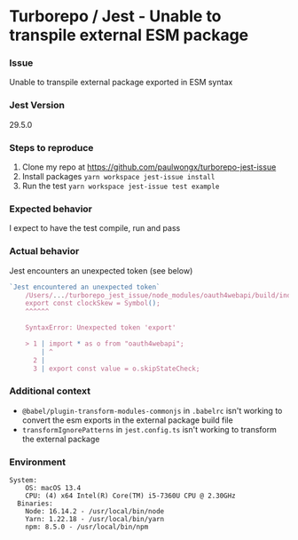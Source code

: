 # Turborepo / Jest - Unable to transpile external ESM package

### Issue
Unable to transpile external package exported in ESM syntax

### Jest Version

29.5.0

### Steps to reproduce

1. Clone my repo at https://github.com/paulwongx/turborepo-jest-issue
2. Install packages `yarn workspace jest-issue install`
3. Run the test `yarn workspace jest-issue test example`

### Expected behavior

I expect to have the test compile, run and pass

### Actual behavior
Jest encounters an unexpected token (see below)

```js
`Jest encountered an unexpected token`
    /Users/.../turborepo_jest_issue/node_modules/oauth4webapi/build/index.js:7
    export const clockSkew = Symbol();
    ^^^^^^

    SyntaxError: Unexpected token 'export'

    > 1 | import * as o from "oauth4webapi";
        | ^
      2 |
      3 | export const value = o.skipStateCheck;
```
### Additional context

- `@babel/plugin-transform-modules-commonjs` in `.babelrc` isn't working to convert the esm exports in the external package build file
- `transformIgnorePatterns` in `jest.config.ts` isn't working to transform the external package

### Environment

```shell
System:
    OS: macOS 13.4
    CPU: (4) x64 Intel(R) Core(TM) i5-7360U CPU @ 2.30GHz
  Binaries:
    Node: 16.14.2 - /usr/local/bin/node
    Yarn: 1.22.18 - /usr/local/bin/yarn
    npm: 8.5.0 - /usr/local/bin/npm
```
